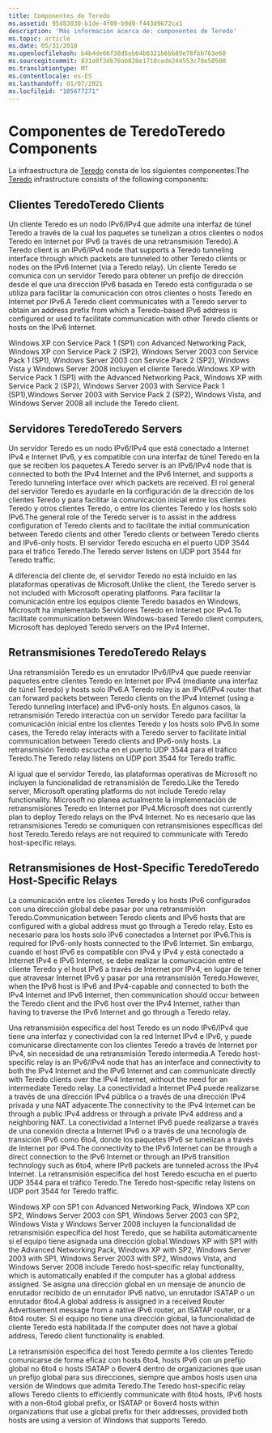 ```yaml
---
title: Componentes de Teredo
ms.assetid: 95d83030-b1de-4f09-b9d0-f443d9672ca1
description: 'Más información acerca de: componentes de Teredo'
ms.topic: article
ms.date: 05/31/2018
ms.openlocfilehash: b4b4de66f38d5eb64b8321b6bb89e78fbb763e60
ms.sourcegitcommit: 831e8f3db78ab820e1710cede244553c70e50500
ms.translationtype: MT
ms.contentlocale: es-ES
ms.lasthandoff: 01/07/2021
ms.locfileid: "105677271"
---
```

# <a name="teredo-components"></a><span data-ttu-id="343df-103">Componentes de Teredo</span><span class="sxs-lookup"><span data-stu-id="343df-103">Teredo Components</span></span>

<span data-ttu-id="343df-104">La infraestructura de [Teredo](about-teredo.md) consta de los siguientes componentes:</span><span class="sxs-lookup"><span data-stu-id="343df-104">The [Teredo](about-teredo.md) infrastructure consists of the following components:</span></span>

## <a name="teredo-clients"></a><span data-ttu-id="343df-105">Clientes Teredo</span><span class="sxs-lookup"><span data-stu-id="343df-105">Teredo Clients</span></span>

<span data-ttu-id="343df-106">Un cliente Teredo es un nodo IPv6/IPv4 que admite una interfaz de túnel Teredo a través de la cual los paquetes se tunelizan a otros clientes o nodos Teredo en Internet por IPv6 (a través de una retransmisión Teredo).</span><span class="sxs-lookup"><span data-stu-id="343df-106">A Teredo client is an IPv6/IPv4 node that supports a Teredo tunneling interface through which packets are tunneled to other Teredo clients or nodes on the IPv6 Internet (via a Teredo relay).</span></span> <span data-ttu-id="343df-107">Un cliente Teredo se comunica con un servidor Teredo para obtener un prefijo de dirección desde el que una dirección IPv6 basada en Teredo está configurada o se utiliza para facilitar la comunicación con otros clientes o hosts Teredo en Internet por IPv6.</span><span class="sxs-lookup"><span data-stu-id="343df-107">A Teredo client communicates with a Teredo server to obtain an address prefix from which a Teredo-based IPv6 address is configured or used to facilitate communication with other Teredo clients or hosts on the IPv6 Internet.</span></span>

<span data-ttu-id="343df-108">Windows XP con Service Pack 1 (SP1) con Advanced Networking Pack, Windows XP con Service Pack 2 (SP2), Windows Server 2003 con Service Pack 1 (SP1), Windows Server 2003 con Service Pack 2 (SP2), Windows Vista y Windows Server 2008 incluyen el cliente Teredo.</span><span class="sxs-lookup"><span data-stu-id="343df-108">Windows XP with Service Pack 1 (SP1) with the Advanced Networking Pack, Windows XP with Service Pack 2 (SP2), Windows Server 2003 with Service Pack 1 (SP1),Windows Server 2003 with Service Pack 2 (SP2), Windows Vista, and Windows Server 2008 all include the Teredo client.</span></span>

## <a name="teredo-servers"></a><span data-ttu-id="343df-109">Servidores Teredo</span><span class="sxs-lookup"><span data-stu-id="343df-109">Teredo Servers</span></span>

<span data-ttu-id="343df-110">Un servidor Teredo es un nodo IPv6/IPv4 que está conectado a Internet IPv4 e Internet IPv6, y es compatible con una interfaz de túnel Teredo en la que se reciben los paquetes.</span><span class="sxs-lookup"><span data-stu-id="343df-110">A Teredo server is an IPv6/IPv4 node that is connected to both the IPv4 Internet and the IPv6 Internet, and supports a Teredo tunneling interface over which packets are received.</span></span> <span data-ttu-id="343df-111">El rol general del servidor Teredo es ayudarle en la configuración de la dirección de los clientes Teredo y para facilitar la comunicación inicial entre los clientes Teredo y otros clientes Teredo, o entre los clientes Teredo y los hosts solo IPv6.</span><span class="sxs-lookup"><span data-stu-id="343df-111">The general role of the Teredo server is to assist in the address configuration of Teredo clients and to facilitate the initial communication between Teredo clients and other Teredo clients or between Teredo clients and IPv6-only hosts.</span></span> <span data-ttu-id="343df-112">El servidor Teredo escucha en el puerto UDP 3544 para el tráfico Teredo.</span><span class="sxs-lookup"><span data-stu-id="343df-112">The Teredo server listens on UDP port 3544 for Teredo traffic.</span></span>

<span data-ttu-id="343df-113">A diferencia del cliente de, el servidor Teredo no está incluido en las plataformas operativas de Microsoft.</span><span class="sxs-lookup"><span data-stu-id="343df-113">Unlike the client, the Teredo server is not included with Microsoft operating platforms.</span></span> <span data-ttu-id="343df-114">Para facilitar la comunicación entre los equipos cliente Teredo basados en Windows, Microsoft ha implementado Servidores Teredo en Internet por IPv4.</span><span class="sxs-lookup"><span data-stu-id="343df-114">To facilitate communication between Windows-based Teredo client computers, Microsoft has deployed Teredo servers on the IPv4 Internet.</span></span>

## <a name="teredo-relays"></a><span data-ttu-id="343df-115">Retransmisiones Teredo</span><span class="sxs-lookup"><span data-stu-id="343df-115">Teredo Relays</span></span>

<span data-ttu-id="343df-116">Una retransmisión Teredo es un enrutador IPv6/IPv4 que puede reenviar paquetes entre clientes Teredo en Internet por IPv4 (mediante una interfaz de túnel Teredo) y hosts solo IPv6.</span><span class="sxs-lookup"><span data-stu-id="343df-116">A Teredo relay is an IPv6/IPv4 router that can forward packets between Teredo clients on the IPv4 Internet (using a Teredo tunneling interface) and IPv6-only hosts.</span></span> <span data-ttu-id="343df-117">En algunos casos, la retransmisión Teredo interactúa con un servidor Teredo para facilitar la comunicación inicial entre los clientes Teredo y los hosts solo IPv6.</span><span class="sxs-lookup"><span data-stu-id="343df-117">In some cases, the Teredo relay interacts with a Teredo server to facilitate initial communication between Teredo clients and IPv6-only hosts.</span></span> <span data-ttu-id="343df-118">La retransmisión Teredo escucha en el puerto UDP 3544 para el tráfico Teredo.</span><span class="sxs-lookup"><span data-stu-id="343df-118">The Teredo relay listens on UDP port 3544 for Teredo traffic.</span></span>

<span data-ttu-id="343df-119">Al igual que el servidor Teredo, las plataformas operativas de Microsoft no incluyen la funcionalidad de retransmisión de Teredo.</span><span class="sxs-lookup"><span data-stu-id="343df-119">Like the Teredo server, Microsoft operating platforms do not include Teredo relay functionality.</span></span> <span data-ttu-id="343df-120">Microsoft no planea actualmente la implementación de retransmisiones Teredo en Internet por IPv4.</span><span class="sxs-lookup"><span data-stu-id="343df-120">Microsoft does not currently plan to deploy Teredo relays on the IPv4 Internet.</span></span> <span data-ttu-id="343df-121">No es necesario que las retransmisiones Teredo se comuniquen con retransmisiones específicas del host Teredo.</span><span class="sxs-lookup"><span data-stu-id="343df-121">Teredo relays are not required to communicate with Teredo host-specific relays.</span></span>

## <a name="teredo-host-specific-relays"></a><span data-ttu-id="343df-122">Retransmisiones de Host-Specific Teredo</span><span class="sxs-lookup"><span data-stu-id="343df-122">Teredo Host-Specific Relays</span></span>

<span data-ttu-id="343df-123">La comunicación entre los clientes Teredo y los hosts IPv6 configurados con una dirección global debe pasar por una retransmisión Teredo.</span><span class="sxs-lookup"><span data-stu-id="343df-123">Communication between Teredo clients and IPv6 hosts that are configured with a global address must go through a Teredo relay.</span></span> <span data-ttu-id="343df-124">Esto es necesario para los hosts solo IPv6 conectados a Internet por IPv6.</span><span class="sxs-lookup"><span data-stu-id="343df-124">This is required for IPv6-only hosts connected to the IPv6 Internet.</span></span> <span data-ttu-id="343df-125">Sin embargo, cuando el host IPv6 es compatible con IPv4 y IPv4 y está conectado a Internet IPv4 e IPv6 Internet, se debe realizar la comunicación entre el cliente Teredo y el host IPv6 a través de Internet por IPv4, en lugar de tener que atravesar Internet IPv6 y pasar por una retransmisión Teredo.</span><span class="sxs-lookup"><span data-stu-id="343df-125">However, when the IPv6 host is IPv6 and IPv4-capable and connected to both the IPv4 Internet and IPv6 Internet, then communication should occur between the Teredo client and the IPv6 host over the IPv4 Internet, rather than having to traverse the IPv6 Internet and go through a Teredo relay.</span></span>

<span data-ttu-id="343df-126">Una retransmisión específica del host Teredo es un nodo IPv6/IPv4 que tiene una interfaz y conectividad con la red Internet IPv4 e IPv6, y puede comunicarse directamente con los clientes Teredo a través de Internet por IPv4, sin necesidad de una retransmisión Teredo intermedia.</span><span class="sxs-lookup"><span data-stu-id="343df-126">A Teredo host-specific relay is an IPv6/IPv4 node that has an interface and connectivity to both the IPv4 Internet and the IPv6 Internet and can communicate directly with Teredo clients over the IPv4 Internet, without the need for an intermediate Teredo relay.</span></span> <span data-ttu-id="343df-127">La conectividad a Internet IPv4 puede realizarse a través de una dirección IPv4 pública o a través de una dirección IPv4 privada y una NAT adyacente.</span><span class="sxs-lookup"><span data-stu-id="343df-127">The connectivity to the IPv4 Internet can be through a public IPv4 address or through a private IPv4 address and a neighboring NAT.</span></span> <span data-ttu-id="343df-128">La conectividad a Internet IPv6 puede realizarse a través de una conexión directa a Internet IPv6 o a través de una tecnología de transición IPv6 como 6to4, donde los paquetes IPv6 se tunelizan a través de Internet por IPv4.</span><span class="sxs-lookup"><span data-stu-id="343df-128">The connectivity to the IPv6 Internet can be through a direct connection to the IPv6 Internet or through an IPv6 transition technology such as 6to4, where IPv6 packets are tunneled across the IPv4 Internet.</span></span> <span data-ttu-id="343df-129">La retransmisión específica del host Teredo escucha en el puerto UDP 3544 para el tráfico Teredo.</span><span class="sxs-lookup"><span data-stu-id="343df-129">The Teredo host-specific relay listens on UDP port 3544 for Teredo traffic.</span></span>

<span data-ttu-id="343df-130">Windows XP con SP1 con Advanced Networking Pack, Windows XP con SP2, Windows Server 2003 con SP1, Windows Server 2003 con SP2, Windows Vista y Windows Server 2008 incluyen la funcionalidad de retransmisión específica del host Teredo, que se habilita automáticamente si el equipo tiene asignada una dirección global.</span><span class="sxs-lookup"><span data-stu-id="343df-130">Windows XP with SP1 with the Advanced Networking Pack, Windows XP with SP2, Windows Server 2003 with SP1, Windows Server 2003 with SP2, Windows Vista, and Windows Server 2008 include Teredo host-specific relay functionality, which is automatically enabled if the computer has a global address assigned.</span></span> <span data-ttu-id="343df-131">Se asigna una dirección global en un mensaje de anuncio de enrutador recibido de un enrutador IPv6 nativo, un enrutador ISATAP o un enrutador 6to4.</span><span class="sxs-lookup"><span data-stu-id="343df-131">A global address is assigned in a received Router Advertisement message from a native IPv6 router, an ISATAP router, or a 6to4 router.</span></span> <span data-ttu-id="343df-132">Si el equipo no tiene una dirección global, la funcionalidad de cliente Teredo está habilitada.</span><span class="sxs-lookup"><span data-stu-id="343df-132">If the computer does not have a global address, Teredo client functionality is enabled.</span></span>

<span data-ttu-id="343df-133">La retransmisión específica del host Teredo permite a los clientes Teredo comunicarse de forma eficaz con hosts 6to4, hosts IPv6 con un prefijo global no 6to4 o hosts ISATAP o 6over4 dentro de organizaciones que usan un prefijo global para sus direcciones, siempre que ambos hosts usen una versión de Windows que admita Teredo.</span><span class="sxs-lookup"><span data-stu-id="343df-133">The Teredo host-specific relay allows Teredo clients to efficiently communicate with 6to4 hosts, IPv6 hosts with a non-6to4 global prefix, or ISATAP or 6over4 hosts within organizations that use a global prefix for their addresses, provided both hosts are using a version of Windows that supports Teredo.</span></span>

 

 




